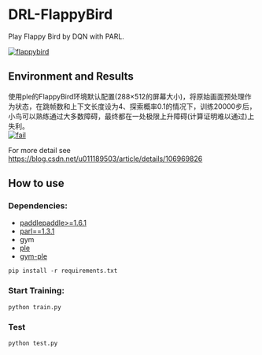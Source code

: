 # DRL-FlappyBird
Play Flappy Bird by DQN with PARL.  

<a href="https://s1.ax1x.com/2020/06/30/N4DLgU.gif"><img src="result/test.gif" alt="flappybird" /></a>  

## Environment and Results
使用ple的FlappyBird环境默认配置(288×512的屏幕大小)，将原始画面预处理作为状态，在跳帧数和上下文长度设为4、探索概率0.1的情况下，训练20000步后，小鸟可以熟练通过大多数障碍，最终都在一处极限上升障碍(计算证明难以通过)上失利。  
<a href="https://s1.ax1x.com/2020/06/30/N4Dju4.gif"><img src="https://s1.ax1x.com/2020/06/30/N4Dju4.gif" alt="fail" /></a> 

For more detail see <https://blog.csdn.net/u011189503/article/details/106969826>
## How to use
### Dependencies:
+ [paddlepaddle>=1.6.1](https://github.com/PaddlePaddle/Paddle)  
+ [parl==1.3.1](https://github.com/PaddlePaddle/PARL)  
+ gym  
+ [ple](https://github.com/ntasfi/PyGame-Learning-Environment)  
+ [gym-ple](https://github.com/lusob/gym-ple)  

```
pip install -r requirements.txt
```

### Start Training:
```
python train.py
```
### Test
```
python test.py
```
